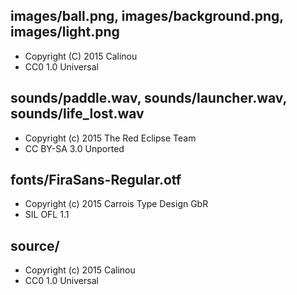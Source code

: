 images/ball.png, images/background.png, images/light.png
--------------------------------------------------------

- Copyright (C) 2015 Calinou
- CC0 1.0 Universal

sounds/paddle.wav, sounds/launcher.wav, sounds/life_lost.wav
------------------------------------------------------------

- Copyright (c) 2015 The Red Eclipse Team
- CC BY-SA 3.0 Unported

fonts/FiraSans-Regular.otf
--------------------------

- Copyright (c) 2015 Carrois Type Design GbR
- SIL OFL 1.1

source/
-------

- Copyright (c) 2015 Calinou
- CC0 1.0 Universal
